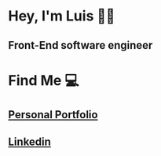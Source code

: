 # Hey, I'm Luis 🙋‍♂️

## Front-End software engineer 

# Find Me 💻

## [Personal Portfolio](https://www.luishernandezdev.com/) 
## [Linkedin](https://www.linkedin.com/in/datboiluiskrrt/)


